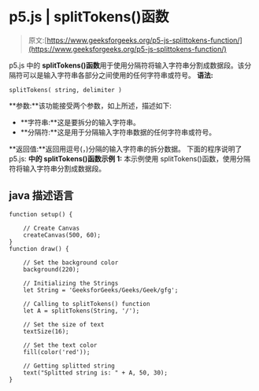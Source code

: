 # p5.js | splitTokens()函数

> 原文:[https://www.geeksforgeeks.org/p5-js-splittokens-function/](https://www.geeksforgeeks.org/p5-js-splittokens-function/)

p5.js 中的 **splitTokens()函数**用于使用分隔符将输入字符串分割成数据段。该分隔符可以是输入字符串各部分之间使用的任何字符串或符号。
**语法:**

```
splitTokens( string, delimiter )
```

**参数:**该功能接受两个参数，如上所述，描述如下:

*   **字符串:**这是要拆分的输入字符串。
*   **分隔符:**这是用于分隔输入字符串数据的任何字符串或符号。

**返回值:**返回用逗号(，)分隔的输入字符串的拆分数据。
下面的程序说明了 p5.js:
**中的 splitTokens()函数示例 1:** 本示例使用 splitTokens()函数，使用分隔符将输入字符串分割成数据段。

## java 描述语言

```
function setup() {

    // Create Canvas
    createCanvas(500, 60);
}
function draw() {

    // Set the background color
    background(220);

    // Initializing the Strings
    let String = 'GeeksforGeeks/Geeks/Geek/gfg'; 

    // Calling to splitTokens() function
    let A = splitTokens(String, '/');

    // Set the size of text
    textSize(16);

    // Set the text color
    fill(color('red'));

    // Getting splitted string
    text("Splitted string is: " + A, 50, 30); 
}
```